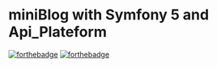 # miniBlog with Symfony 5 and Api_Plateform
[![forthebadge](https://forthebadge.com/images/badges/powered-by-jeffs-keyboard.svg)](https://forthebadge.com)
[![forthebadge](https://forthebadge.com/images/badges/uses-git.svg)](https://forthebadge.com)